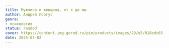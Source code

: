 ```yaml
---
title: Мужчина и женщина, от я до мы
author: Андрей Лоргус
genre:
- психология
status: readed
cover: https://content.img-gorod.ru/pim/products/images/29/e5/018edc65-c41b-7888-9472-e46f6ec529e5.jpg?width=0&height=1200&fit=bounds
date: 2025-07-02
---
```


